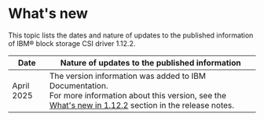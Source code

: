 # What's new

This topic lists the dates and nature of updates to the published information of IBM® block storage CSI driver 1.12.2.

| Date            | Nature of updates to the published information                                                                                                                                                          |
|-----------------|---------------------------------------------------------------------------------------------------------------------------------------------------------------------------------------------------------|
| April 2025      | The version information was added to IBM Documentation.<br>For more information about this version, see the [What's new in 1.12.2](../content/release_notes/whats_new.md) section in the release notes. |

